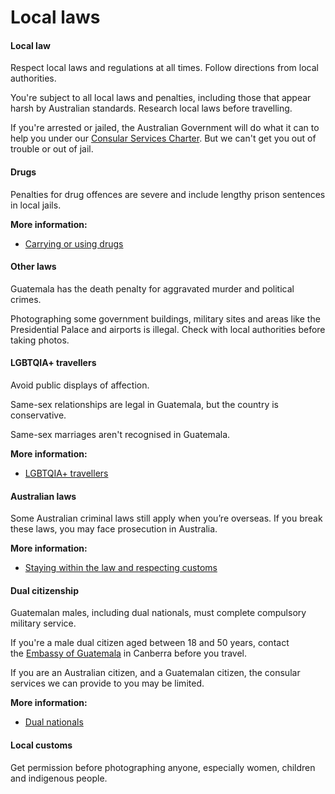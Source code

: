 # Local laws

#### Local law

Respect local laws and regulations at all times. Follow directions from local authorities.

You're subject to all local laws and penalties, including those that appear harsh by Australian standards. Research local laws before travelling.

If you're arrested or jailed, the Australian Government will do what it can to help you under our [Consular Services Charter](/consular-services/consular-services-charter "Consular Services Charter"). But we can't get you out of trouble or out of jail.

#### Drugs

Penalties for drug offences are severe and include lengthy prison sentences in local jails.

**More information:**

* [Carrying or using drugs](/before-you-go/laws/drugs "Carrying or using drugs")

#### Other laws

Guatemala has the death penalty for aggravated murder and political crimes.

Photographing some government buildings, military sites and areas like the Presidential Palace and airports is illegal. Check with local authorities before taking photos.

#### LGBTQIA+ travellers

Avoid public displays of affection.

Same-sex relationships are legal in Guatemala, but the country is conservative.

Same-sex marriages aren't recognised in Guatemala.

**More information:**

* [LGBTQIA+ travellers](https://www.smartraveller.gov.au/before-you-go/who-you-are/LGBTQIA)

#### Australian laws

Some Australian criminal laws still apply when you’re overseas. If you break these laws, you may face prosecution in Australia.

**More information:**

* [Staying within the law and respecting customs](/before-you-go/laws "Staying within the law")

#### Dual citizenship

Guatemalan males, including dual nationals, must complete compulsory military service.

If you're a male dual citizen aged between 18 and 50 years, contact the [Embassy of Guatemala](https://protocol.dfat.gov.au/Public/Missions/81) in Canberra before you travel.

If you are an Australian citizen, and a Guatemalan citizen, the consular services we can provide to you may be limited.

**More information:**

* [Dual nationals](/before-you-go/who-you-are/dual-nationals "Advice for dual nationals")

#### Local customs

Get permission before photographing anyone, especially women, children and indigenous people.